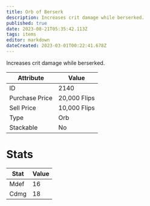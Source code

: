```yaml
---
title: Orb of Berserk
description: Increases crit damage while berserked.
published: true
date: 2023-08-21T05:35:42.113Z
tags: items
editor: markdown
dateCreated: 2023-03-01T00:22:41.678Z
---
```


Increases crit damage while berserked.

|Attribute|Value|
|-|-|
|ID|2140|
|Purchase Price|20,000 Flips|
|Sell Price|10,000 Flips|
|Type|Orb|
|Stackable|No|

# Stats
|Stat|Value|
|-|-|
|Mdef|16|
|Cdmg|18|
